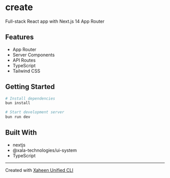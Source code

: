 # create

Full-stack React app with Next.js 14 App Router

## Features

- App Router
- Server Components
- API Routes
- TypeScript
- Tailwind CSS

## Getting Started

```bash
# Install dependencies
bun install

# Start development server
bun run dev
```

## Built With

- nextjs
- @xala-technologies/ui-system
- TypeScript

---

Created with [Xaheen Unified CLI](https://github.com/xala-technologies/xaheen)